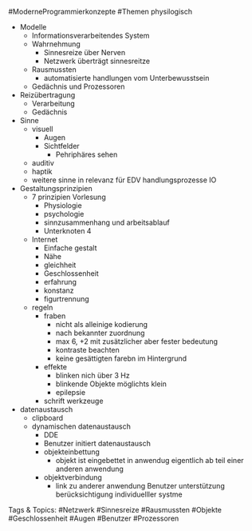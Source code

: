  #ModerneProgrammierkonzepte #Themen physilogisch
  - Modelle
    - Informationsverarbeitendes System
    - Wahrnehmung
      - Sinnesreize über Nerven
      - Netzwerk überträgt sinnesreitze
    - Rausmussten
      - automatisierte handlungen vom Unterbewusstsein
    - Gedächnis und Prozessoren
  - Reizübertragung
    - Verarbeitung
    - Gedächnis
  - Sinne
    - visuell
      - Augen
      - Sichtfelder
        - Pehriphäres sehen
    - auditiv
    - haptik
    - weitere sinne in relevanz für EDV
 handlungsprozesse
 IO
  - Gestaltungsprinzipien
    - 7 prinzipien Vorlesung
      - Physiologie
      - psychologie
      - sinnzusammenhang und arbeitsablauf
      - Unterknoten 4
    - Internet
      - Einfache gestalt
      - Nähe
      - gleichheit
      - Geschlossenheit
      - erfahrung
      - konstanz
      - figurtrennung
    - regeln
      - fraben
        - nicht als alleinige kodierung
        - nach bekannter zuordnung
        - max 6, +2 mit zusätzlicher aber fester bedeutung
        - kontraste beachten
        - keine gesättigten farebn im Hintergrund
      - effekte
        - blinken nich über 3 Hz
        - blinkende Objekte möglichts klein
        - epilepsie
      - schrift
 werkzeuge
  - datenaustausch
    - clipboard
    - dynamischen datenaustausch
      - DDE
      - Benutzer initiert datenaustausch
      - objekteinbettung
        - objekt ist eingebettet in anwendug eigentlich ab teil einer anderen anwendung
      - objektverbindung
        - link zu anderer anwendung
 Benutzer unterstützung
 berücksichtigung individuelller systme

   Tags & Topics:
   #Netzwerk
   #Sinnesreize
   #Rausmussten
   #Objekte
   #Geschlossenheit
   #Augen
   #Benutzer
   #Prozessoren
